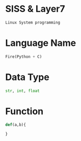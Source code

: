 # SISS & Layer7
```C
Linux System programming
```

# Language Name 
```python
Fire(Python + C)
```
# Data Type
```python
str, int, float
```
# Function
```python
def(a,b){

}
```
